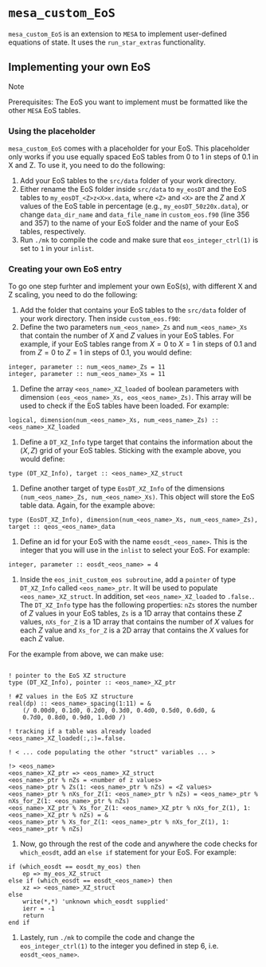 # `mesa_custom_EoS`
`mesa_custom_EoS` is an extension to `MESA` to implement user-defined equations of state. It uses the `run_star_extras` functionality.

## Implementing your own EoS

> [!NOTE]
> Prerequisites: The EoS you want to implement must be formatted like the other `MESA` EoS tables.
### Using the placeholder
`mesa_custom_EoS` comes with a placeholder for your EoS. This placeholder only works if you use equally spaced EoS tables from 0 to 1 in steps of 0.1 in X and Z. To use it, you need to do the following:
1. Add your EoS tables to the `src/data` folder of your work directory.
2. Either rename the EoS folder inside `src/data` to `my_eosDT` and the EoS tables to `my_eosDT_<Z>z<X>x.data`, where `<Z>` and `<X>` are the $Z$ and $X$ values of the EoS table in percentage (e.g., `my_eosDT_50z20x.data`), or change `data_dir_name` and `data_file_name` in `custom_eos.f90` (line 356 and 357) to the name of your EoS folder and the name of your EoS tables, respectively.
3. Run `./mk` to compile the code and make sure that `eos_integer_ctrl(1)` is set to `1` in your `inlist`.
### Creating your own EoS entry
To go one step furhter and implement your own EoS(s), with different X and Z scaling, you need to do the 
following:
1. Add the folder that contains your EoS tables to the `src/data` folder of your work directory.
Then inside `custom_eos.f90`:
1. Define the two parameters `num_<eos_name>_Zs` and `num_<eos_name>_Xs` that contain the number of $X$ and $Z$ values in your EoS tables. For example, if your EoS tables range from $X = 0$ to $X = 1$ in steps of $0.1$ and from $Z = 0$ to $Z = 1$ in steps of $0.1$, you would define:
```Fortran
integer, parameter :: num_<eos_name>_Zs = 11
integer, parameter :: num_<eos_name>_Xs = 11
```
1. Define the array `<eos_name>_XZ_loaded` of boolean parameters with dimension `(eos_<eos_name>_Xs, eos_<eos_name>_Zs)`. This array will be used to check if the EoS tables have been loaded. For example:
```Fortran
logical, dimension(num_<eos_name>_Xs, num_<eos_name>_Zs) :: <eos_name>_XZ_loaded
```
1. Define a `DT_XZ_Info` type target that contains the information about the $(X,Z)$ grid of your EoS tables. Sticking with the example above, you would define:
```Fortran
type (DT_XZ_Info), target :: <eos_name>_XZ_struct
```
1. Define another target of type `EosDT_XZ_Info` of the dimensions `(num_<eos_name>_Zs, num_<eos_name>_Xs)`. This object will store the EoS table data. Again, for the example above:
```Fortran
type (EosDT_XZ_Info), dimension(num_<eos_name>_Xs, num_<eos_name>_Zs), target :: qeos_<eos_name>_data
```
1. Define an id for your EoS with the name `eosdt_<eos_name>`. This is the integer that you will use in the `inlist` to select your EoS. For example:
```Fortran
integer, parameter :: eosdt_<eos_name> = 4
```
1. Inside the `eos_init_custom_eos subroutine`, add a `pointer` of type `DT_XZ_Info` called `<eos_name>_ptr`. It will be used to populate `<eos_name>_XZ_struct`. In addition, set `<eos_name>_XZ_loaded` to `.false.`. The `DT_XZ_Info` type has the following properties: `nZs` stores the number of $Z$ values in your EoS tables, `Zs` is a 1D array that contains these $Z$ values, `nXs_for_Z` is a 1D array that contains the number of $X$ values for each $Z$ value and `Xs_for_Z` is a 2D array that contains the $X$ values for each $Z$ value.

For the example from above, we can make use:
```Fortran

! pointer to the EoS XZ structure
type (DT_XZ_Info), pointer :: <eos_name>_XZ_ptr

! #Z values in the EoS XZ structure
real(dp) :: <eos_name>_spacing(1:11) = &
	(/ 0.00d0, 0.1d0, 0.2d0, 0.3d0, 0.4d0, 0.5d0, 0.6d0, &
	0.7d0, 0.8d0, 0.9d0, 1.0d0 /)

! tracking if a table was already loaded
<eos_name>_XZ_loaded(:,:)=.false.

! < ... code populating the other "struct" variables ... >

!> <eos_name>
<eos_name>_XZ_ptr => <eos_name>_XZ_struct
<eos_name>_ptr % nZs = <number of z values>
<eos_name>_ptr % Zs(1: <eos_name>_ptr % nZs) = <Z values>
<eos_name>_ptr % nXs_for_Z(1: <eos_name>_ptr % nZs) = <eos_name>_ptr % nXs_for_Z(1: <eos_name>_ptr % nZs)
<eos_name>_XZ_ptr % Xs_for_Z(1: <eos_name>_XZ_ptr % nXs_for_Z(1), 1: <eos_name>_XZ_ptr % nZs) = &
<eos_name>_ptr % Xs_for_Z(1: <eos_name>_ptr % nXs_for_Z(1), 1: <eos_name>_ptr % nZs)
```
1. Now, go through the rest of the code and anywhere the code checks for `which_eosdt`, add an `else if` statement for your EoS. For example:
```Fortran
if (which_eosdt == eosdt_my_eos) then
    ep => my_eos_XZ_struct
else if (which_eosdt == eosdt_<eos_name>) then
	xz => <eos_name>_XZ_struct
else
    write(*,*) 'unknown which_eosdt supplied'
    ierr = -1
    return
end if
```
1. Lastely, run `./mk` to compile the code and change the `eos_integer_ctrl(1)` to the integer you defined in step 6, i.e. `eosdt_<eos_name>`.